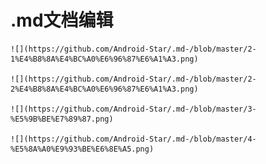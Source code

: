 # .md文档编辑
    ![](https://github.com/Android-Star/.md-/blob/master/2-1%E4%B8%8A%E4%BC%A0%E6%96%87%E6%A1%A3.png)
    
    ![](https://github.com/Android-Star/.md-/blob/master/2-2%E4%B8%8A%E4%BC%A0%E6%96%87%E6%A1%A3.png)
    
    ![](https://github.com/Android-Star/.md-/blob/master/3-%E5%9B%BE%E7%89%87.png)
    
    ![](https://github.com/Android-Star/.md-/blob/master/4-%E5%8A%A0%E9%93%BE%E6%8E%A5.png)

